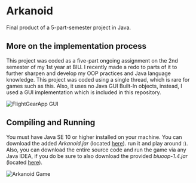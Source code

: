 
# Arkanoid

Final product of a 5-part-semester project in Java.

## More on the implementation process
This project was coded as a five-part ongoing assignment on the 2nd semester of my 1st year at BIU. I recently made a redo to parts of it to further sharpen and develop my OOP practices and Java language knowledge.
This project was coded using a single thread, which is rare for games such as this. Also, it uses no Java GUI Built-In objects, instead, I used a GUI implementation which is included in this repository.

![FlightGearApp GUI](https://github.com/matanmkl/FlightSimulatorApp/blob/master/FlightGearApp.JPG)

## Compiling and Running
You must have Java SE 10 or higher installed on your machine.
You can download the added _Arkanoid.jar_ (located [here](https://github.com/matanmkl/Arkanoid/tree/master/out/artifacts/Arkanoid "This path skips through empty directories")). run it and play around :).
Also, you can download the entire source code and run the game via any Java IDEA, if you do be sure to also download the provided _biuoop-1.4.jar_ (located [here](https://github.com/matanmkl/Arkanoid/tree/master/BIU%20Stuff)).

![Arkanoid Game](https://github.com/matanmkl/Arkanoid/blob/master/Images/Arkanoid.JPG)
